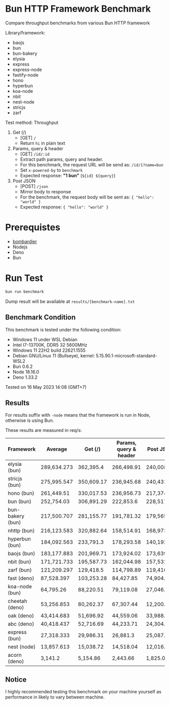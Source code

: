 # Bun HTTP Framework Benchmark

Compare throughput benchmarks from various Bun HTTP framework

Library/framework:

-   baojs
-   bun
-   bun-bakery
-   elysia
-   express
-   express-node
-   fastify-node
-   hono
-   hyperbun
-   koa-node
-   nbit
-   nest-node
-   stricjs
-   zarf

Test method:
Throughput

1. Get (/)
    - [GET] `/`
    - Return `hi` in plain text
2. Params, query & header
    - [GET] `/id/:id`
    - Extract path params, query and header.
    - For this benchmark, the request URL will be send as: `/id/1?name=bun`
    - Set `x-powered-by` to `benchmark`
    - Expected response: **"1 bun"** (`${id} ${query}`)
3. Post JSON
    - [POST] `/json`
    - Mirror body to response
    - For the benchmark, the request body will be sent as: `{ "hello": "world" }`
    - Expected response: `{ "hello": "world" }`

# Prerequistes

-   [bombardier](https://github.com/codesenberg/bombardier)
-   Nodejs
-   Deno
-   Bun

# Run Test

```typescript
bun run benchmark
```

Dump result will be available at `results/[benchmark-name].txt`

## Benchmark Condition

This benchmark is tested under the following condition:

-   Windows 11 under WSL Debian
-   Intel I7-13700K, DDR5 32 5600MHz
-   Windows 11 22H2 build 22621.1555
-   Debian GNU/Linux 11 (Bullseye), kernel: 5.15.90.1-microsoft-standard-WSL2
-   Bun 0.6.2
-   Node 18.16.0
-   Deno 1.33.2

Tested on 16 May 2023 14:08 (GMT+7)

## Results

For results suffix with `-node` means that the framework is run in Node, otherwise is using Bun.

These results are measured in req/s:

| Framework        | Average     | Get (/)    | Params, query & header | Post JSON  |
| ---------------- | ----------- | ---------- | ---------------------- | ---------- |
| elysia (bun)     | 289,634.273 | 362,395.4  | 266,498.91             | 240,008.51 |
| stricjs (bun)    | 275,995.547 | 350,609.17 | 236,945.68             | 240,431.79 |
| hono (bun)       | 261,449.51  | 330,017.53 | 236,956.73             | 217,374.27 |
| bun (bun)        | 252,754.03  | 306,891.29 | 222,853.6              | 228,517.2  |
| bun-bakery (bun) | 217,500.707 | 281,155.77 | 191,781.32             | 179,565.03 |
| nhttp (bun)      | 216,123.583 | 320,882.64 | 158,514.91             | 168,973.2  |
| hyperbun (bun)   | 184,092.563 | 233,791.3  | 178,293.58             | 140,192.81 |
| baojs (bun)      | 183,177.883 | 201,969.71 | 173,924.02             | 173,639.92 |
| nbit (bun)       | 171,721.733 | 195,587.73 | 162,044.98             | 157,532.49 |
| zarf (bun)       | 121,209.297 | 129,418.5  | 114,798.89             | 119,410.5  |
| fast (deno)      | 87,528.397  | 103,253.28 | 84,427.85              | 74,904.06  |
| koa-node (bun)   | 64,795.26   | 88,220.51  | 79,119.08              | 27,046.19  |
| cheetah (deno)   | 53,256.853  | 80,262.37  | 67,307.44              | 12,200.75  |
| oak (deno)       | 43,414.683  | 51,696.92  | 44,559.06              | 33,988.07  |
| abc (deno)       | 40,418.437  | 52,716.69  | 44,233.71              | 24,304.91  |
| express (bun)    | 27,318.333  | 29,986.31  | 26,881.3               | 25,087.39  |
| nest (node)      | 13,857.613  | 15,038.72  | 14,518.04              | 12,016.08  |
| acorn (deno)     | 3,141.2     | 5,154.86   | 2,443.66               | 1,825.08   |

## Notice

I highly recommended testing this benchmark on your machine yourself as performance in likely to vary between machine.
